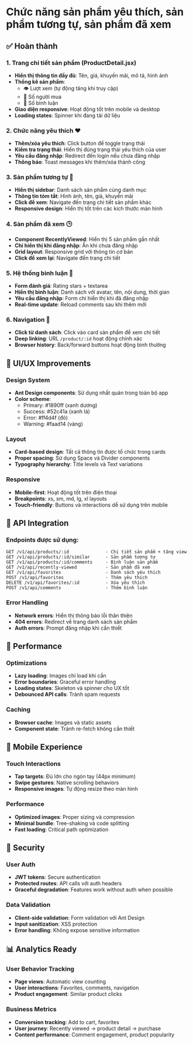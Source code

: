 # Chức năng sản phẩm yêu thích, sản phẩm tương tự, sản phẩm đã xem

## ✅ Hoàn thành

### 1. Trang chi tiết sản phẩm (ProductDetail.jsx)
- **Hiển thị thông tin đầy đủ**: Tên, giá, khuyến mãi, mô tả, hình ảnh
- **Thống kê sản phẩm**: 
  - 👁️ Lượt xem (tự động tăng khi truy cập)
  - 🛒 Số người mua
  - 💬 Số bình luận
- **Giao diện responsive**: Hoạt động tốt trên mobile và desktop
- **Loading states**: Spinner khi đang tải dữ liệu

### 2. Chức năng yêu thích ❤️
- **Thêm/xóa yêu thích**: Click button để toggle trạng thái
- **Kiểm tra trạng thái**: Hiển thị đúng trạng thái yêu thích của user
- **Yêu cầu đăng nhập**: Redirect đến login nếu chưa đăng nhập
- **Thông báo**: Toast messages khi thêm/xóa thành công

### 3. Sản phẩm tương tự 🔄
- **Hiển thị sidebar**: Danh sách sản phẩm cùng danh mục
- **Thông tin tóm tắt**: Hình ảnh, tên, giá, khuyến mãi
- **Click để xem**: Navigate đến trang chi tiết sản phẩm khác
- **Responsive design**: Hiển thị tốt trên các kích thước màn hình

### 4. Sản phẩm đã xem 🕒
- **Component RecentlyViewed**: Hiển thị 5 sản phẩm gần nhất
- **Chỉ hiển thị khi đăng nhập**: Ẩn khi chưa đăng nhập
- **Grid layout**: Responsive grid với thông tin cơ bản
- **Click để xem lại**: Navigate đến trang chi tiết

### 5. Hệ thống bình luận 💬
- **Form đánh giá**: Rating stars + textarea
- **Hiển thị bình luận**: Danh sách với avatar, tên, nội dung, thời gian
- **Yêu cầu đăng nhập**: Form chỉ hiển thị khi đã đăng nhập
- **Real-time update**: Reload comments sau khi thêm mới

### 6. Navigation 🧭
- **Click từ danh sách**: Click vào card sản phẩm để xem chi tiết
- **Deep linking**: URL `/product/:id` hoạt động chính xác
- **Browser history**: Back/forward buttons hoạt động bình thường

## 🎨 UI/UX Improvements

### Design System
- **Ant Design components**: Sử dụng nhất quán trong toàn bộ app
- **Color scheme**: 
  - Primary: #1890ff (xanh dương)
  - Success: #52c41a (xanh lá) 
  - Error: #ff4d4f (đỏ)
  - Warning: #faad14 (vàng)

### Layout
- **Card-based design**: Tất cả thông tin được tổ chức trong cards
- **Proper spacing**: Sử dụng Space và Divider components
- **Typography hierarchy**: Title levels và Text variations

### Responsive
- **Mobile-first**: Hoạt động tốt trên điện thoại
- **Breakpoints**: xs, sm, md, lg, xl layouts
- **Touch-friendly**: Buttons và interactions dễ sử dụng trên mobile

## 🔗 API Integration

### Endpoints được sử dụng:
```
GET /v1/api/products/:id              - Chi tiết sản phẩm + tăng view
GET /v1/api/products/:id/similar      - Sản phẩm tương tự  
GET /v1/api/products/:id/comments     - Bình luận sản phẩm
GET /v1/api/recently-viewed           - Sản phẩm đã xem
GET /v1/api/favorites                 - Danh sách yêu thích
POST /v1/api/favorites                - Thêm yêu thích
DELETE /v1/api/favorites/:id          - Xóa yêu thích
POST /v1/api/comments                 - Thêm bình luận
```

### Error Handling
- **Network errors**: Hiển thị thông báo lỗi thân thiện
- **404 errors**: Redirect về trang danh sách sản phẩm
- **Auth errors**: Prompt đăng nhập khi cần thiết

## 🚀 Performance

### Optimizations
- **Lazy loading**: Images chỉ load khi cần
- **Error boundaries**: Graceful error handling
- **Loading states**: Skeleton và spinner cho UX tốt
- **Debounced API calls**: Tránh spam requests

### Caching
- **Browser cache**: Images và static assets
- **Component state**: Tránh re-fetch không cần thiết

## 📱 Mobile Experience

### Touch Interactions
- **Tap targets**: Đủ lớn cho ngón tay (44px minimum)
- **Swipe gestures**: Native scrolling behaviors
- **Responsive images**: Tự động resize theo màn hình

### Performance
- **Optimized images**: Proper sizing và compression
- **Minimal bundle**: Tree-shaking và code splitting
- **Fast loading**: Critical path optimization

## 🔐 Security

### User Auth
- **JWT tokens**: Secure authentication
- **Protected routes**: API calls với auth headers
- **Graceful degradation**: Features work without auth when possible

### Data Validation
- **Client-side validation**: Form validation với Ant Design
- **Input sanitization**: XSS protection
- **Error handling**: Không expose sensitive information

## 📊 Analytics Ready

### User Behavior Tracking
- **Page views**: Automatic view counting
- **User interactions**: Favorites, comments, navigation
- **Product engagement**: Similar product clicks

### Business Metrics
- **Conversion tracking**: Add to cart, favorites
- **User journey**: Recently viewed → product detail → purchase
- **Content performance**: Comment engagement, product popularity